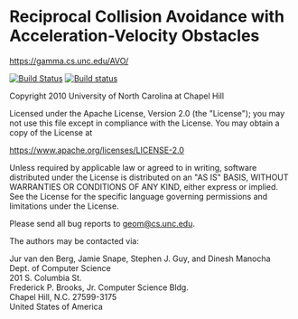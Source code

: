Reciprocal Collision Avoidance with Acceleration-Velocity Obstacles
===================================================================

<https://gamma.cs.unc.edu/AVO/>

[![Build Status](https://travis-ci.org/snape/AVO2.svg?branch=master)](https://travis-ci.org/snape/AVO2)
[![Build status](https://ci.appveyor.com/api/projects/status/jnyngjl3dy4kbhcq/branch/master?svg=true)](https://ci.appveyor.com/project/snape/avo2)

Copyright 2010 University of North Carolina at Chapel Hill

Licensed under the Apache License, Version 2.0 (the "License");
you may not use this file except in compliance with the License.
You may obtain a copy of the License at

<https://www.apache.org/licenses/LICENSE-2.0>

Unless required by applicable law or agreed to in writing, software
distributed under the License is distributed on an "AS IS" BASIS,
WITHOUT WARRANTIES OR CONDITIONS OF ANY KIND, either express or implied.
See the License for the specific language governing permissions and
limitations under the License.

Please send all bug reports to [geom@cs.unc.edu](mailto:geom@cs.unc.edu).

The authors may be contacted via:

Jur van den Berg, Jamie Snape, Stephen J. Guy, and Dinesh Manocha  
Dept. of Computer Science  
201 S. Columbia St.  
Frederick P. Brooks, Jr. Computer Science Bldg.  
Chapel Hill, N.C. 27599-3175  
United States of America
